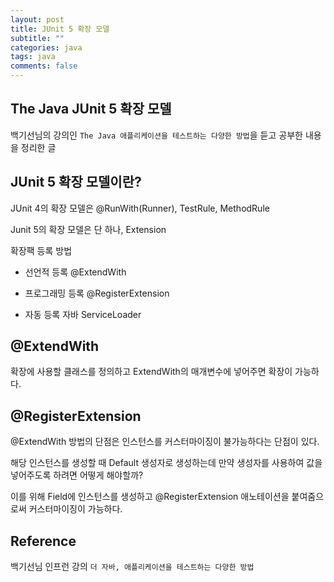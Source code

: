 ```yaml
---
layout: post
title: JUnit 5 확장 모델
subtitle: ""
categories: java
tags: java
comments: false
---
```


## The Java JUnit 5 확장 모델

백기선님의 강의인 `The Java 애플리케이션을 테스트하는 다양한 방법`을 듣고 공부한 내용을 정리한 글

## JUnit 5 확장 모델이란?

JUnit 4의 확장 모델은 @RunWith(Runner), TestRule, MethodRule

Junit 5의 확장 모델은 단 하나, Extension

확장팩 등록 방법

- 선언적 등록 @ExtendWith

- 프로그래밍 등록 @RegisterExtension

- 자동 등록 자바 ServiceLoader

## @ExtendWith

확장에 사용할 클래스를 정의하고 ExtendWith의 매개변수에 넣어주면 확장이 가능하다.

## @RegisterExtension

@ExtendWith 방법의 단점은 인스턴스를 커스터마이징이 불가능하다는 단점이 있다.

해당 인스턴스를 생성할 때 Default 생성자로 생성하는데 만약 생성자를 사용하여 값을 넣어주도록 하려면 어떻게 해야할까?

이를 위해 Field에 인스턴스를 생성하고 @RegisterExtension 애노테이션을 붙여줌으로써 커스터마이징이 가능하다.

## Reference

백기선님 인프런 강의 `더 자바, 애플리케이션을 테스트하는 다양한 방법`